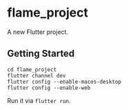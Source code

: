 # flame_project

A new Flutter project.

## Getting Started

```
cd flame_project
flutter channel dev
flutter config --enable-macos-desktop
flutter config --enable-web
```

Run it via `flutter run`.
